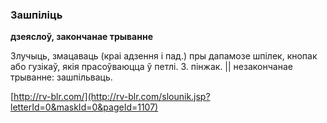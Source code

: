 ### Зашпіліць
**дзеяслоў, закончанае трыванне**

Злучыць, змацаваць (краі адзення і пад.) пры дапамозе шпілек, кнопак або гузікаў, якія прасоўваюцца ў петлі. З. пінжак. || незакончанае трыванне: зашпільваць.

<a rel="author">[http://rv-blr.com/](http://rv-blr.com/slounik.jsp?letterId=0&maskId=0&pageId=1107)</a>
